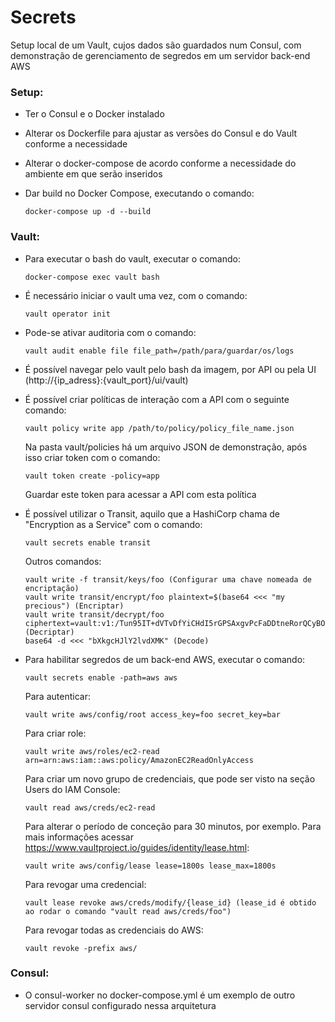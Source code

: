 # Secrets

Setup local de um Vault, cujos dados são guardados num Consul, com demonstração de gerenciamento de segredos em um servidor back-end AWS

### Setup:

* Ter o Consul e o Docker instalado

* Alterar os Dockerfile para ajustar as versões do Consul e do Vault conforme a necessidade

* Alterar o docker-compose de acordo conforme a necessidade do ambiente em que serão inseridos

* Dar build no Docker Compose, executando o comando:
    ```
    docker-compose up -d --build
    ```

### Vault:
* Para executar o bash do vault, executar o comando:
    ```
    docker-compose exec vault bash
    ```

* É necessário iniciar o vault uma vez, com o comando:
    ```
    vault operator init
    ```

* Pode-se ativar auditoria com o comando:
    ```
    vault audit enable file file_path=/path/para/guardar/os/logs
    ```   

* É possível navegar pelo vault pelo bash da imagem, por API ou pela UI (http://{ip_adress}:{vault_port}/ui/vault)

* É possível criar políticas de interação com a API com o seguinte comando:
    ```
    vault policy write app /path/to/policy/policy_file_name.json
    ```

    Na pasta vault/policies há um arquivo JSON de demonstração, após isso criar token com o comando:
    ```
    vault token create -policy=app
    ```
        
    Guardar este token para acessar a API com esta política

* É possível utilizar o Transit, aquilo que a HashiCorp chama de "Encryption as a Service" com o comando:
    ```
    vault secrets enable transit
    ```
        
    Outros comandos:
    ```
    vault write -f transit/keys/foo (Configurar uma chave nomeada de encriptação)
    vault write transit/encrypt/foo plaintext=$(base64 <<< "my precious") (Encriptar)
    vault write transit/decrypt/foo ciphertext=vault:v1:/Tun95IT+dVTvDfYiCHdI5rGPSAxgvPcFaDDtneRorQCyBOg (Decriptar)
    base64 -d <<< "bXkgcHJlY2lvdXMK" (Decode)
    ```
        

* Para habilitar segredos de um back-end AWS, executar o comando:
    ```
    vault secrets enable -path=aws aws
    ```

    Para autenticar:
    ```
    vault write aws/config/root access_key=foo secret_key=bar
    ```

    Para criar role:
    ```
    vault write aws/roles/ec2-read arn=arn:aws:iam::aws:policy/AmazonEC2ReadOnlyAccess
    ```

    Para criar um novo grupo de credenciais, que pode ser visto na seção Users do IAM Console:
    ```
    vault read aws/creds/ec2-read
    ```

    Para alterar o período de conceção para 30 minutos, por exemplo. Para mais informações acessar https://www.vaultproject.io/guides/identity/lease.html:
    ```
    vault write aws/config/lease lease=1800s lease_max=1800s
    ```
            
    Para revogar uma credencial:
    ```
    vault lease revoke aws/creds/modify/{lease_id} (lease_id é obtido ao rodar o comando "vault read aws/creds/foo")
    ```
            
    Para revogar todas as credenciais do AWS:
    ```
    vault revoke -prefix aws/
    ```

### Consul:
* O consul-worker no docker-compose.yml é um exemplo de outro servidor consul configurado nessa arquitetura